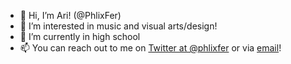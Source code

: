 - 👋 Hi, I’m Ari! (@PhlixFer)
- 👀 I’m interested in music and visual arts/design!
- 🌱 I’m currently in high school
- 📫 You can reach out to me on [Twitter at @phlixfer](https://twitter.com/phlixfer) or via [email](mailto:ari.reallyis@icloud.com)!

<!---
PhlixFer/PhlixFer is a ✨ special ✨ repository because its `README.md` (this file) appears on your GitHub profile.
You can click the Preview link to take a look at your changes.
--->

